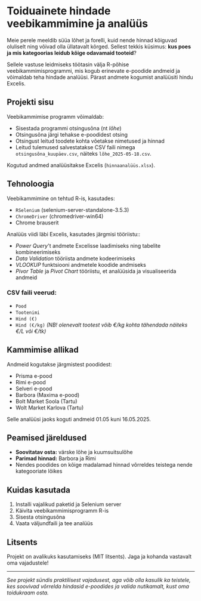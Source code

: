 # Toiduainete hindade veebikammimine ja analüüs

Meie perele meeldib süüa lõhet ja forelli, kuid nende hinnad kõiguvad oluliselt ning võivad olla üllatavalt kõrged. 
Sellest tekkis küsimus: **kus poes ja mis kategoorias leidub kõige odavamaid tooteid**?

Sellele vastuse leidmiseks töötasin välja R-põhise veebikammimisprogrammi, mis kogub erinevate e-poodide andmeid ja võimaldab teha hindade analüüsi. Pärast andmete kogumist analüüsiti hindu Excelis.

## Projekti sisu

Veebikammimise programm võimaldab:
- Sisestada programmi otsingusõna (nt *lõhe*)
- Otsingusõna järgi tehakse e-poodidest otsing
- Otsingust leitud toodete kohta võetakse nimetused ja hinnad
- Leitud tulemused salvestatakse CSV faili nimega `otsingusõna_kuupäev.csv`, näiteks `lõhe_2025-05-18.csv`.

Kogutud andmed analüüsitakse Excelis (`hinnaanalüüs.xlsx`).

## Tehnoloogia

Veebikammimine on tehtud R-is, kasutades:
- `RSelenium` (selenium-server-standalone-3.5.3)
- `ChromeDriver` (chromedriver-win64)
- Chrome brauserit

Analüüs viidi läbi Excelis, kasutades järgmisi tööriistu::
- _Power Query_'t andmete Excelisse laadimiseks ning tabelite kombineerimiseks
- _Data Validation_ tööriista andmete kodeerimiseks
- _VLOOKUP_ funktsiooni andmetele koodide andmiseks
- _Pivor Table_ ja _Pivot Chart_ tööriistu, et analüüsida ja visualiseerida andmeid

### CSV faili veerud:

- `Pood`
- `Tootenimi`
- `Hind (€)`
- `Hind (€/kg)` *(NB! olenevalt tootest võib €/kg kohta tähendada näiteks €/L või €/tk)*

## Kammimise allikad

Andmeid kogutakse järgmistest poodidest:
- Prisma e-pood
- Rimi e-pood
- Selveri e-pood
- Barbora (Maxima e-pood)
- Bolt Market Soola (Tartu)
- Wolt Market Karlova (Tartu)

Selle analüüsi jaoks koguti andmeid 01.05 kuni 16.05.2025.

## Peamised järeldused

- **Soovitatav osta:** värske lõhe ja kuumsuitsulõhe
- **Parimad hinnad:** Barbora ja Rimi
- Nendes poodides on kõige madalamad hinnad võrreldes teistega nende kategooriate lõikes

## Kuidas kasutada

1. Installi vajalikud paketid ja Selenium server
2. Käivita veebikammimisprogramm R-is
3. Sisesta otsingusõna
4. Vaata väljundfaili ja tee analüüs

## Litsents

Projekt on avalikuks kasutamiseks (MIT litsents). Jaga ja kohanda vastavalt oma vajadustele!

---

*See projekt sündis praktilisest vajadusest, aga võib olla kasulik ka teistele, kes soovivad võrrelda hindasid e-poodides ja valida nutikamalt, kust oma toidukraam osta.*
